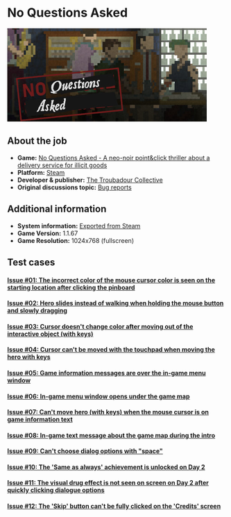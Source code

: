 # No Questions Asked

![NQA](/No_Questions_Asked/files/00.jpg)

## About the job

- **Game:** [No Questions Asked - A neo-noir point&click thriller about a delivery service for illicit goods](https://store.steampowered.com/app/2259180/No_Questions_Asked/)
- **Platform:** [Steam](https://store.steampowered.com/)
- **Developer & publisher:** [The Troubadour Collective](https://linktr.ee/the.troubadour.collective)
- **Original discussions topic:** [Bug reports](https://steamcommunity.com/app/2259180/discussions/0/3767858179341905834/)

## Additional information

- **System information:** [Exported from Steam](/No_Questions_Asked/System_information.md)
- **Game Version:** 1.1.67
- **Game Resolution:** 1024x768 (fullscreen)

## Test cases

#### [Issue #01: The incorrect color of the mouse cursor color is seen on the starting location after clicking the pinboard](files/01.md)

#### [Issue #02: Hero slides instead of walking when holding the mouse button and slowly dragging](02.md)

#### [Issue #03: Cursor doesn't change color after moving out of the interactive object (with keys)](03.md)

#### [Issue #04: Cursor can't be moved with the touchpad when moving the hero with keys](04.md)

#### [Issue #05: Game information messages are over the in-game menu window](05.md)

#### [Issue #06: In-game menu window opens under the game map](06.md)

#### [Issue #07: Can't move hero (with keys) when the mouse cursor is on game information text](07.md)

#### [Issue #08: In-game text message about the game map during the intro](08.md)

#### [Issue #09: Can't choose dialog options with "space"](09.md)

#### [Issue #10: The 'Same as always' achievement is unlocked on Day 2](files/10.md)

#### [Issue #11: The visual drug effect is not seen on screen on Day 2 after quickly clicking dialogue options](files/11.md)

#### [Issue #12: The 'Skip' button can't be fully clicked on the 'Credits' screen](files/12.md)
